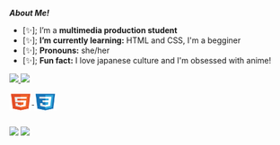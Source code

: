 
<strong><em>About Me!</em></strong>
- [✨]; I’m a <strong>multimedia production student</strong>
- [✨]; <strong>I’m currently learning:</strong> HTML and CSS, I'm a begginer 
- [✨]; <strong>Pronouns:</strong> she/her 
- [✨]; <strong>Fun fact:</strong> I love japanese culture and I'm obsessed with anime!

<div>
  <a href="https://github.com/lissenpai">
  <img height="140em" src="https://github-readme-stats.vercel.app/api?username=lissenpai&show_icons=true&theme=dracula&include_all_commits=true&count_private=true"/>
  <img height="140em" src="https://github-readme-stats.vercel.app/api/top-langs/?username=lissenpai&layout=compact&langs_count=7&theme=dracula"/>
</div>
  <div style="display: inline_block"><br>
  <img align="center" alt="Lis-HTML" height="30" width="40" src="https://raw.githubusercontent.com/devicons/devicon/master/icons/html5/html5-original.svg">
  <img align="center" alt="Lis-CSS" height="30" width="40" src="https://raw.githubusercontent.com/devicons/devicon/master/icons/css3/css3-original.svg">
</div>
  
  ##
  
  <div> 
  <a href="https://instagram.com/lissenpai" target="_blank"><img src="https://img.shields.io/badge/-Instagram-%23E4405F?style=for-the-badge&logo=instagram&logoColor=white" target="_blank"></a>
  <a href = "mailto:lilianaisabelwork@gmail.com"><img src="https://img.shields.io/badge/-Gmail-%23333?style=for-the-badge&logo=gmail&logoColor=white" target="_blank"></a>
  </div>
